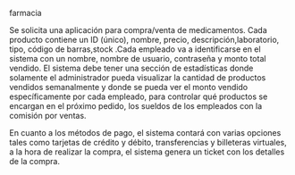 ﻿farmacia

Se solicita una aplicación para compra/venta de medicamentos. Cada producto contiene un ID (único), nombre, precio, descripción,laboratorio, tipo, código de barras,stock .Cada empleado va a identificarse en el sistema con un nombre, nombre de usuario, contraseña y monto total vendido. El sistema debe tener una sección de estadísticas donde solamente el administrador pueda visualizar la cantidad de productos vendidos semanalmente y donde se pueda ver el monto vendido específicamente por cada empleado, para controlar qué productos se encargan en el próximo pedido, los sueldos de los empleados con la comisión por ventas.

En cuanto a los métodos de pago, el sistema contará con varias opciones tales como tarjetas de crédito y débito, transferencias y billeteras virtuales, a la hora de realizar la compra, el sistema genera un ticket con los detalles de la compra.